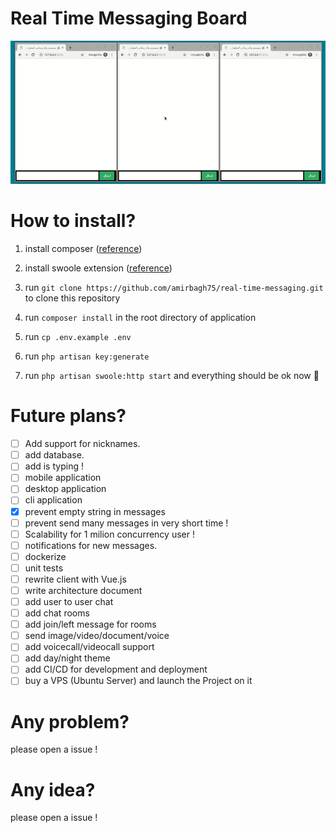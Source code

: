 # Real Time Messaging Board
![](video-screen.gif)

# How to install?
1. install composer ([reference](https://getcomposer.org/download/))

2. install swoole extension ([reference](https://www.swoole.co.uk/docs/get-started/installation))

3. run `git clone https://github.com/amirbagh75/real-time-messaging.git` to clone this repository 

4. run `composer install` in the root directory of application

5. run `cp .env.example .env`

6. run `php artisan key:generate`

7. run `php artisan swoole:http start` and everything should be ok now 😬

   

# Future plans?

- [ ] Add support for nicknames.
- [ ] add database.
- [ ] add is typing !
- [ ] mobile application
- [ ] desktop application
- [ ] cli application
- [x] prevent empty string in messages
- [ ] prevent send many messages in very short time !
- [ ] Scalability for 1 milion concurrency user !
- [ ] notifications for new messages.
- [ ] dockerize
- [ ] unit tests
- [ ] rewrite client with Vue.js
- [ ] write architecture document
- [ ] add user to user chat
- [ ] add chat rooms
- [ ] add join/left message for rooms
- [ ] send image/video/document/voice
- [ ] add voicecall/videocall support
- [ ] add day/night theme
- [ ] add CI/CD for development and deployment
- [ ] buy a VPS (Ubuntu Server) and launch the Project on it

# Any problem?

please open a issue !

# Any idea?

please open a issue !



